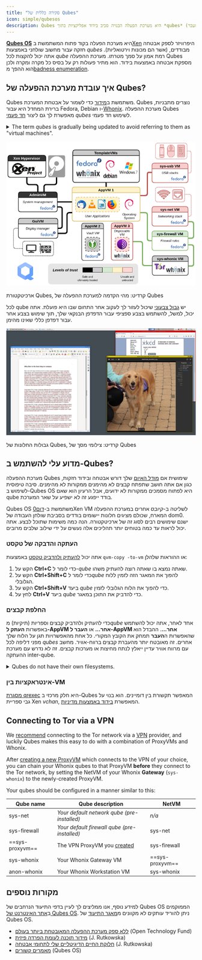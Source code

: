 ```yaml
---
title: "סקירה כללית של Qubes"
icon: simple/qubesos
description: Qubes היא מערכת הפעלה הבנויה סביב בידוד אפליקציות בתוך *qubes* (לשעבר "VMs") לאבטחה מוגברת.
---
```


[**Qubes OS**](../desktop.md#qubes-os) היא מערכת הפעלה בקוד פתוח המשתמשת ב[Xen](https://en.wikipedia.org/wiki/Xen) היפרוויזר לספק אבטחה חזקה עבור מחשוב שולחני באמצעות *qubes* מבודדים, (אשר הם מכונות וירטואליות). אתה יכול להקצות לכל *qube* רמת אמון על סמך מטרתו. מערכת ההפעלה Qubes מספקת אבטחה באמצעות בידוד. הוא מתיר פעולות רק על בסיס כל מקרה ומקרה ולכן הוא ההפך מ[badness enumeration](https://www.ranum.com/security/computer_security/editorials/dumb/).

## איך עובדת מערכת ההפעלה של Qubes?

Qubes משתמשת ב[מידור](https://www.qubes-os.org/intro/) כדי לשמור על אבטחת המערכת. Qubes נוצרים מתבניות, ברירת המחדל היא עבור Fedora, Debian ו-[Whonix](../desktop.md#whonix). מערכת ההפעלה Qubes מאפשרת לך גם ליצור [חד פעמי](https://www.qubes-os.org/doc/how-to-use-disposables/) *qubes* לשימוש חד פעמי.

<details class="note" markdown>
<summary>The term <em>qubes</em> is gradually being updated to avoid referring to them as "virtual machines".</summary>

חלק מהמידע כאן ובתיעוד של מערכת ההפעלה של Qubes עשוי להכיל שפה סותרת מכיוון שהמונח "appVM" משתנה בהדרגה ל-"qube". Qubes הם לא מכונות וירטואליות שלמות, אבל שומרים על פונקציונליות דומות ל-VMs.

</details>

![ארכיטקטורת Qubes](../assets/img/qubes/qubes-trust-level-architecture.png)
<figcaption>ארכיטקטורת Qubes, קרדיט: מהי הקדמה למערכת ההפעלה של Qubes</figcaption>

לכל qube יש [גבול צבעוני](https://www.qubes-os.org/screenshots/) שיכול לעזור לך לעקוב אחר התחום שבו היא פועלת. אתה יכול, למשל, להשתמש בצבע ספציפי עבור הדפדפן הבנקאי שלך, תוך שימוש בצבע אחר עבור דפדפן כללי שאינו מהימן.

![גבול צבוע](../assets/img/qubes/r4.0-xfce-three-domains-at-work.png)
<figcaption>גבולות החלונות של Qubes, קרדיט: צילומי מסך של Qubes</figcaption>

## מדוע עלי להשתמש ב-Qubes?

מערכת ההפעלה Qubes שימושית אם [מודל האיום](../basics/threat-modeling.md) שלך דורש אבטחה ובידוד חזקות, כגון אם אתה חושב שתפתח קבצים לא מהימנים ממקורות לא מהימנים. סיבה טיפוסית לשימוש ב-Qubes OS היא לפתוח מסמכים ממקורות לא ידועים, אבל הרעיון הוא שאם qube בודד ייפגע זה לא ישפיע על שאר המערכת.

Qubes OS משתמשת ב-[דום0](https://wiki.xenproject.org/wiki/Dom0)Xen VM לשליטה ב-*קיובס* אחרים במערכת ההפעלה המארח, שכולם מציגים חלונות יישומים בודדים בסביבת שולחן העבודה של dom0. ישנם שימושים רבים לסוג זה של ארכיטקטורה. הנה כמה משימות שתוכל לבצע. אתה יכול לראות עד כמה בטוחים יותר תהליכים אלה נעשים על ידי שילוב שלבים מרובים.

### העתקה והדבקה של טקסט

אתה יכול [להעתיק ולהדביק טקסט](https://www.qubes-os.org/doc/how-to-copy-and-paste-text/) באמצעות `qvm-copy -to-vm` או ההוראות שלהלן:

1. הקש על **Ctrl+C** כדי לומר ל-*qube* שאתה נמצא בו שאתה רוצה להעתיק משהו.
2. הקש על **Ctrl+Shift+C** כדי לומר ל*qube* להפוך את המאגר הזה לזמין ללוח הגלובלי.
3. הקש על **Ctrl+Shift+V** ביעד *qube* כדי להפוך את הלוח הגלובלי לזמין.
4. לחץ על **Ctrl+V** ביעד *qube* כדי להדביק את התוכן במאגר.

### החלפת קבצים

כדי להעתיק ולהדביק קבצים וספריות (תיקיות) מ*qube* אחד לאחר, אתה יכול להשתמש באפשרות **העתק ל-AppVM אחר...** או **העבר ל-AppVM אחר...**. ההבדל הוא שהאפשרות ה**העבר** תמחק את הקובץ המקורי. כל אחת מהאפשרויות תגן על הלוח שלך מפני דליפה לכל *qubes* אחרים. זה מאובטח יותר מהעברת קבצים ברווח-אוויר. מחשב עם מרווח אוויר עדיין ייאלץ לנתח מחיצות או מערכות קבצים. זה לא נדרש עם מערכת ההעתקה inter-qube.

<details class="note" markdown>
<summary>Qubes do not have their own filesystems.</summary>

You can [copy and move files](https://www.qubes-os.org/doc/how-to-copy-and-move-files/) between *qubes*. כאשר עושים זאת השינויים לא מתבצעים באופן מיידי וניתן לבטל אותם בקלות במקרה של תאונה. When you run a *qube*, it does not have a persistent filesystem. אתה יכול ליצור ולמחוק קבצים, אבל השינויים האלה הם ארעיים.

</details>

### אינטראקציות בין-VM

[מסגרת qrexec](https://www.qubes-os.org/doc/qrexec/) היא חלק מרכזי ב-Qubes המאפשר תקשורת בין דומיינים. הוא בנוי על גבי ספריית Xen *vchan*, המאפשרת [בידוד באמצעות מדיניות](https://www.qubes-os.org/news/2020/06/22/new-qrexec-policy-system/).

## Connecting to Tor via a VPN

We [recommend](../advanced/tor-overview.md) connecting to the Tor network via a [VPN](../vpn.md) provider, and luckily Qubes makes this easy to do with a combination of ProxyVMs and Whonix.

After [creating a new ProxyVM](https://github.com/Qubes-Community/Contents/blob/master/docs/configuration/vpn.md) which connects to the VPN of your choice, you can chain your Whonix qubes to that ProxyVM **before** they connect to the Tor network, by setting the NetVM of your Whonix **Gateway** (`sys-whonix`) to the newly-created ProxyVM.

Your qubes should be configured in a manner similar to this:

| Qube name       | Qube description                                                                                                 | NetVM           |
| --------------- | ---------------------------------------------------------------------------------------------------------------- | --------------- |
| sys-net         | *Your default network qube (pre-installed)*                                                                      | *n/a*           |
| sys-firewall    | *Your default firewall qube (pre-installed)*                                                                     | sys-net         |
| ==sys-proxyvm== | The VPN ProxyVM you [created](https://github.com/Qubes-Community/Contents/blob/master/docs/configuration/vpn.md) | sys-firewall    |
| sys-whonix      | Your Whonix Gateway VM                                                                                           | ==sys-proxyvm== |
| anon-whonix     | Your Whonix Workstation VM                                                                                       | sys-whonix      |

## מקורות נוספים

למידע נוסף, אנו ממליצים לך לעיין בדפי התיעוד הנרחבים של Qubes OS הממוקמים ב[אתר האינטרנט של Qubes OS](https://www.qubes-os.org/doc/). ניתן להוריד עותקים לא מקוונים מ[מאגר התיעוד](https://github.com/QubesOS/qubes-doc) של Qubes OS.

- [ללא ספק מערכת ההפעלה המאובטחת ביותר בעולם](https://www.opentech.fund/news/qubes-os-arguably-the-worlds-most-secure-operating-system-motherboard/) (Open Technology Fund)
- [מידור תוכנה לעומת הפרדה פיזית](https://invisiblethingslab.com/resources/2014/Software_compartmentalization_vs_physical_separation.pdf) (J. Rutkowska)
- [חלוקת החיים הדיגיטליים שלי לתחומי אבטחה](https://blog.invisiblethings.org/2011/03/13/partitioning-my-digital-life-into.html) (J. Rutkowska)
- [מאמרים קשורים](https://www.qubes-os.org/news/categories/#articles) (Qubes OS)

